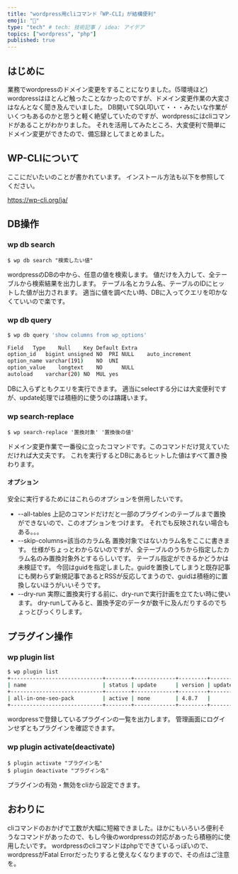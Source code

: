 ```yaml
---
title: "wordpress用cliコマンド「WP-CLI」が結構便利"
emoji: "📘"
type: "tech" # tech: 技術記事 / idea: アイデア
topics: ["wordpress", "php"]
published: true
---
```

## はじめに

業務でwordpressのドメイン変更をすることになりました。(5環境ほど)
wordpressはほとんど触ったことなかったのですが、ドメイン変更作業の大変さはなんとなく聞き及んでいました。
DB開いてSQL叩いて・・・みたいな作業がいくつもあるのかと思うと軽く絶望していたのですが、wordpressにはcliコマンドがあることがわかりました。
それを活用してみたところ、大変便利で簡単にドメイン変更ができたので、備忘録としてまとめました。

## WP-CLIについて

ここにだいたいのことが書かれています。
インストール方法も以下を参照してください。

https://wp-cli.org/ja/

## DB操作

### wp db search

```
$ wp db search "検索したい値"
```

wordpressのDBの中から、任意の値を検索します。
値だけを入力して、全テーブルから検索結果を出力します。
テーブル名とカラム名、テーブルのIDにヒットした値が出力されます。
適当に値を調べたい時、DBに入ってクエリを叩かなくていいので楽です。

### wp db query

```bash
$ wp db query 'show columns from wp_options'

Field	Type	Null	Key	Default	Extra
option_id	bigint unsigned	NO	PRI	NULL	auto_increment
option_name	varchar(191)	NO	UNI
option_value	longtext	NO		NULL
autoload	varchar(20)	NO	MUL	yes
```

DBに入らずともクエリを実行できます。
適当にselectする分には大変便利ですが、update処理では積極的に使うのは躊躇います。

### wp search-replace

```
$ wp search-replace '置換対象' '置換後の値'
```

ドメイン変更作業で一番役に立ったコマンドです。このコマンドだけ覚えていただければ大丈夫です。
これを実行するとDBにあるヒットした値はすべて置き換わります。

#### オプション

安全に実行するためにはこれらのオプションを併用したいです。

- --all-tables
    上記のコマンドだけだと一部のプラグインのテーブルまで置換ができないので、このオプションをつけます。
    それでも反映されない場合もある。。。
- --skip-columns=該当のカラム名
    置換対象ではないカラム名をここに書きます。
    仕様がちょっとわからないのですが、全テーブルのうちから指定したカラム名のみ置換対象外とするらしいです。
    テーブル指定ができるかどうかは未検証です。
    今回はguidを指定しました。guidを置換してしまうと既存記事にも関わらず新規記事であるとRSSが反応してまうので、guidは積極的に置換しないほうがいいそうです。
- --dry-run
    実際に置換実行する前に、dry-runで実行計画を立てたい時に使います。
    dry-runしてみると、置換予定のデータが数千に及んだりするのでちょっとびっくりします。

## プラグイン操作

### wp plugin list

```bash
$ wp plugin list
+-----------------------------+--------+-------------+---------+----------------+-------------+----------+--------------+
| name                        | status | update      | version | update_version | auto_update | requires | requires_php |
+-----------------------------+--------+-------------+---------+----------------+-------------+----------+--------------+
| all-in-one-seo-pack         | active | none        | 4.8.7   |                | off         |          |              |
+-----------------------------+--------+-------------+---------+----------------+-------------+----------+--------------+
```

wordpressで登録しているプラグインの一覧を出力します。
管理画面にログインせずともプラグインを確認できます。

### wp plugin activate(deactivate)

```
$ plugin activate "プラグイン名"
$ plugin deactivate "プラグイン名"
```

プラグインの有効・無効をcliから設定できます。

## おわりに

cliコマンドのおかげで工数が大幅に短縮できました。ほかにもいろいろ便利そうなコマンドがあったので、もし今後のwordpressの対応があったら積極的に使用したいです。
wordpressのcliコマンドはphpでできているっぽいので、wordpressがFatal Errorだったりすると使えなくなりますので、その点はご注意を。